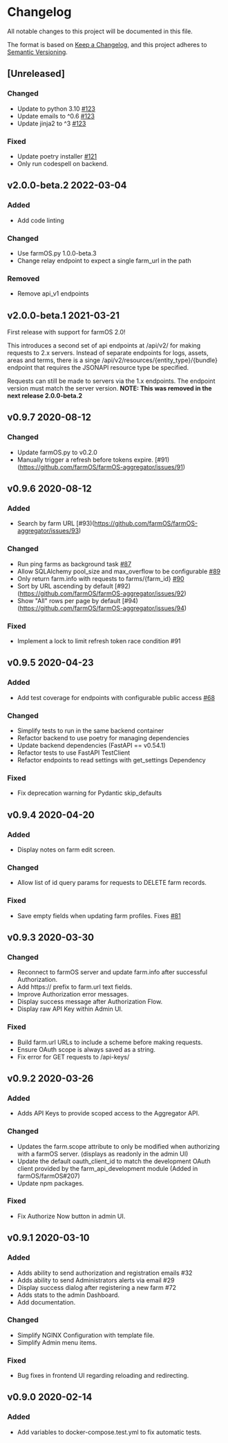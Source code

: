 # Changelog

All notable changes to this project will be documented in this file.

The format is based on [Keep a Changelog](https://keepachangelog.com/en/1.0.0/),
and this project adheres to [Semantic Versioning](https://semver.org/spec/v2.0.0.html).

## [Unreleased]

### Changed
- Update to python 3.10 [#123](https://github.com/farmOS/farmOS-aggregator/issues/123)
- Update emails to ^0.6 [#123](https://github.com/farmOS/farmOS-aggregator/issues/123)
- Update jinja2 to ^3 [#123](https://github.com/farmOS/farmOS-aggregator/issues/123)

### Fixed
- Update poetry installer [#121](https://github.com/farmOS/farmOS-aggregator/issues/121)
- Only run codespell on backend.

## v2.0.0-beta.2 2022-03-04

### Added
- Add code linting

### Changed
- Use farmOS.py 1.0.0-beta.3
- Change relay endpoint to expect a single farm_url in the path

### Removed
- Remove api_v1 endpoints

## v2.0.0-beta.1 2021-03-21

First release with support for farmOS 2.0!

This introduces a second set of api endpoints at /api/v2/ for making requests to 2.x servers. Instead of separate endpoints for logs, assets, areas and terms, there is a singe /api/v2/resources/{entity_type}/{bundle} endpoint that requires the JSONAPI resource type be specified.

Requests can still be made to servers via the 1.x endpoints. The endpoint version must match the server version. **NOTE: This was removed in the next release 2.0.0-beta.2**

## v0.9.7 2020-08-12

### Changed
- Update farmOS.py to v0.2.0
- Manually trigger a refresh before tokens expire. [#91)(https://github.com/farmOS/farmOS-aggregator/issues/91)

## v0.9.6 2020-08-12

### Added
- Search by farm URL [#93)(https://github.com/farmOS/farmOS-aggregator/issues/93)

### Changed
- Run ping farms as background task [#87](https://github.com/farmOS/farmOS-aggregator/issues/87)
- Allow SQLAlchemy pool_size and max_overflow to be configurable [#89](https://github.com/farmOS/farmOS-aggregator/issues/89)
- Only return farm.info with requests to farms/{farm_id} [#90](https://github.com/farmOS/farmOS-aggregator/issues/90)
- Sort by URL ascending by default [#92)(https://github.com/farmOS/farmOS-aggregator/issues/92)
- Show "All" rows per page by default [#94)(https://github.com/farmOS/farmOS-aggregator/issues/94)

### Fixed
- Implement a lock to limit refresh token race condition #91

## v0.9.5 2020-04-23

### Added
- Add test coverage for endpoints with configurable public access [#68](https://github.com/farmOS/farmOS-aggregator/issues/68)

### Changed
- Simplify tests to run in the same backend container
- Refactor backend to use poetry for managing dependencies
- Update backend dependencies (FastAPI == v0.54.1)
- Refactor tests to use FastAPI TestClient
- Refactor endpoints to read settings with get_settings Dependency

### Fixed
- Fix deprecation warning for Pydantic skip_defaults

## v0.9.4 2020-04-20

### Added
- Display notes on farm edit screen.

### Changed
- Allow list of id query params for requests to DELETE farm records.

### Fixed
- Save empty fields when updating farm profiles. Fixes [#81](https://github.com/farmOS/farmOS-aggregator/issues/81)

## v0.9.3 2020-03-30

### Changed
- Reconnect to farmOS server and update farm.info after successful Authorization.
- Add https:// prefix to farm.url text fields.
- Improve Authorization error messages.
- Display success message after Authorization Flow.
- Display raw API Key within Admin UI.

### Fixed
- Build farm.url URLs to include a scheme before making requests.
- Ensure OAuth scope is always saved as a string.
- Fix error for GET requests to /api-keys/

## v0.9.2 2020-03-26

### Added
- Adds API Keys to provide scoped access to the Aggregator API.

### Changed
- Updates the farm.scope attribute to only be modified when authorizing with a farmOS server. (displays as readonly in the admin UI)
- Update the default oauth_client_id to match the development OAuth client provided by the farm_api_development module (Added in farmOS/farmOS#207)
- Update npm packages.

### Fixed
- Fix Authorize Now button in admin UI.

## v0.9.1 2020-03-10

### Added
- Adds ability to send authorization and registration emails #32
- Adds ability to send Administrators alerts via email #29
- Display success dialog after registering a new farm #72
- Adds stats to the admin Dashboard.
- Add documentation.

### Changed

- Simplify NGINX Configuration with template file.
- Simplify Admin menu items.

### Fixed
- Bug fixes in frontend UI regarding reloading and redirecting.

## v0.9.0 2020-02-14

### Added

- Add variables to docker-compose.test.yml to fix automatic tests.